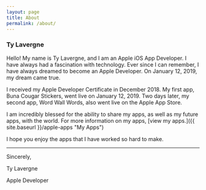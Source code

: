 ```yaml
---
layout: page
title: About
permalink: /about/
---
```


### Ty Lavergne

Hello! My name is Ty Lavergne, and I am an Apple iOS App Developer. I have always had a fascination with technology. Ever since I can remember, I have always dreamed to become an Apple Developer. On January 12, 2019, my dream came true.

I received my Apple Developer Certificate in December 2018. My first app, Buna Cougar Stickers, went live on January 12, 2019. Two days later, my second app, Word Wall Words, also went live on the Apple App Store.

I am incredibly blessed for the ability to share my apps, as well as my future apps, with the world. For more information on my apps, [view my apps.]({{ site.baseurl }}/apple-apps "My Apps")

I hope you enjoy the apps that I have worked so hard to make.

-----------------

Sincerely,

Ty Lavergne

Apple Developer
